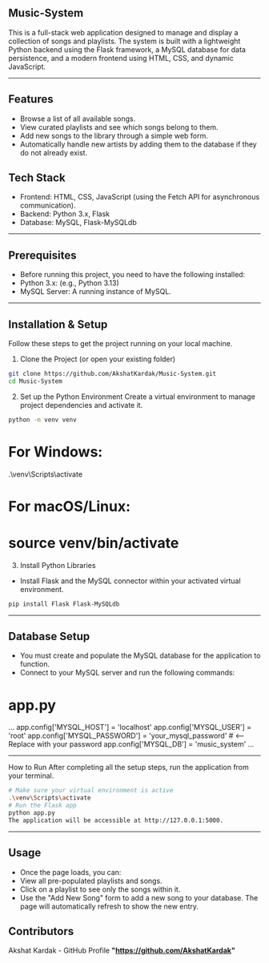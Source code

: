 ﻿## Music-System

This is a full-stack web application designed to manage and display a collection of songs and playlists. The system is built with a lightweight Python backend using the Flask framework, a MySQL database for data persistence, and a modern frontend using HTML, CSS, and dynamic JavaScript.

---

## Features
- Browse a list of all available songs.
- View curated playlists and see which songs belong to them.
- Add new songs to the library through a simple web form.
- Automatically handle new artists by adding them to the database if they do not already exist.

## Tech Stack
- Frontend: HTML, CSS, JavaScript (using the Fetch API for asynchronous communication).
- Backend: Python 3.x, Flask
- Database: MySQL, Flask-MySQLdb

---

## Prerequisites
- Before running this project, you need to have the following installed:
- Python 3.x: (e.g., Python 3.13)
- MySQL Server: A running instance of MySQL.

 ---
 
## Installation & Setup
Follow these steps to get the project running on your local machine.
1. Clone the Project (or open your existing folder)
```sh
git clone https://github.com/AkshatKardak/Music-System.git
cd Music-System

```

2. Set up the Python Environment
Create a virtual environment to manage project dependencies and activate it.

```sh
python -m venv venv
```

# For Windows:
.\venv\Scripts\activate
# For macOS/Linux:
# source venv/bin/activate
3. Install Python Libraries
- Install Flask and the MySQL connector within your activated virtual environment.

```sh
pip install Flask Flask-MySQLdb
```

--- 

## Database Setup
- You must create and populate the MySQL database for the application to function.
- Connect to your MySQL server and run the following commands:

# app.py
...
app.config['MYSQL_HOST'] = 'localhost'
app.config['MYSQL_USER'] = 'root'
app.config['MYSQL_PASSWORD'] = 'your_mysql_password' # <-- Replace with your password
app.config['MYSQL_DB'] = 'music_system'
...

---

How to Run
After completing all the setup steps, run the application from your terminal.

```sh
# Make sure your virtual environment is active
.\venv\Scripts\activate
# Run the Flask app
python app.py
The application will be accessible at http://127.0.0.1:5000.

```

---

## Usage
- Once the page loads, you can:
- View all pre-populated playlists and songs.
- Click on a playlist to see only the songs within it.
- Use the "Add New Song" form to add a new song to your database. The page will automatically refresh to show the new entry.

## Contributors
Akshat Kardak - GitHub Profile **"https://github.com/AkshatKardak"**

